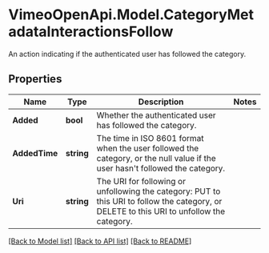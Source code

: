 # VimeoOpenApi.Model.CategoryMetadataInteractionsFollow
An action indicating if the authenticated user has followed the category.
## Properties

Name | Type | Description | Notes
------------ | ------------- | ------------- | -------------
**Added** | **bool** | Whether the authenticated user has followed the category. | 
**AddedTime** | **string** | The time in ISO 8601 format when the user followed the category, or the null value if the user hasn&#39;t followed the category. | 
**Uri** | **string** | The URI for following or unfollowing the category: PUT to this URI to follow the category, or DELETE to this URI to unfollow the category. | 

[[Back to Model list]](../README.md#documentation-for-models) [[Back to API list]](../README.md#documentation-for-api-endpoints) [[Back to README]](../README.md)


